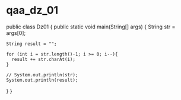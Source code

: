 # qaa_dz_01

public class Dz01 {
  public static void main(String[] args) {
    String str = args[0];

    String result = "";

    for (int i = str.length()-1; i >= 0; i--){
      result += str.charAt(i);
    }

    // System.out.println(str);
    System.out.println(result);
  }
}
